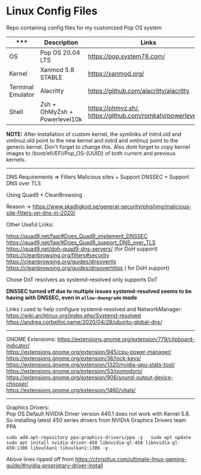 # Linux Config Files
Repo containing config files for my customized Pop OS system


***|Description|Links
---|---|---
OS | Pop OS 20.04 LTS | https://pop.system76.com/
Kernel | Xanmod 5.8 STABLE | https://xanmod.org/
Terminal Emulator | Alacritty | https://github.com/alacritty/alacritty
Shell | Zsh + OhMyZsh + Powerlevel10k | https://ohmyz.sh/, https://github.com/romkatv/powerlevel10k


**NOTE:** After installation of custom kernel, the symlinks of initrd.old and vmlinuz.old point to the new kernel and initrd and vmlinuz point to the generic kernel. Don't forget to change this. Also dont forget to copy kernel images to /boot/efi/EFI/Pop_OS-{UUID} of both current and previous kernels.

---

DNS
Requirements => Filters Malicious sites + Support DNSSEC + Support DNS over TLS

Using Quad9 + CleanBrowsing

Reason -> https://www.skadligkod.se/general-security/phishing/malicious-site-filters-on-dns-in-2020/

Other Useful Links:

https://quad9.net/faq/#Does_Quad9_implement_DNSSEC  
https://quad9.net/faq/#Does_Quad9_support_DNS_over_TLS  
https://quad9.net/doh-quad9-dns-servers/ (for DoH support)  
https://cleanbrowsing.org/filters#security  
https://cleanbrowsing.org/guides/dnsovertls  
https://cleanbrowsing.org/guides/dnsoverhttps ( for DoH support)  

Chose DoT resolvers as systemd-resolved only supports DoT

**DNSSEC turned off due to multiple issues systemd-resolved seems to be having with DNSSEC, even in `allow-downgrade` mode**  

Links I used to help configure systemd-resolved and NetworkManager:  
https://wiki.archlinux.org/index.php/Systemd-resolved  
https://andrea.corbellini.name/2020/04/28/ubuntu-global-dns/  

---

GNOME Extensions:
https://extensions.gnome.org/extension/779/clipboard-indicator/  
https://extensions.gnome.org/extension/945/cpu-power-manager/  
https://extensions.gnome.org/extension/36/lock-keys/  
https://extensions.gnome.org/extension/1320/nvidia-gpu-stats-tool/  
https://extensions.gnome.org/extension/53/pomodoro/  
https://extensions.gnome.org/extension/906/sound-output-device-chooser/  
https://extensions.gnome.org/extension/1460/vitals/  

---

Graphics Drivers:  
Pop OS Default NVIDIA Driver version 440.1 does not work with Kernel 5.8.  
So installing latest 450 series drivers from NVIDIA Graphics Drivers team PPA  

`
sudo add-apt-repository ppa:graphics-drivers/ppa -y  
sudo apt update  
sudo apt install nvidia-driver-450 libnvidia-gl-450 libnvidia-gl-450:i386 libvulkan1 libvulkan1:i386 -y  
`

Above lines ripped off from https://christitus.com/ultimate-linux-gaming-guide/#nvidia-proprietary-driver-install
